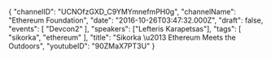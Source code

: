 {
    "channelID": "UCNOfzGXD_C9YMYmnefmPH0g",
    "channelName": "Ethereum Foundation",
    "date": "2016-10-26T03:47:32.000Z",
    "draft": false,
    "events": [
        "Devcon2"
    ],
    "speakers": ["Lefteris Karapetsas"],
    "tags": [
        "sikorka",
        "ethereum"
    ],
    "title": "Sikorka \u2013 Ethereum Meets the Outdoors",
    "youtubeID": "90ZMaX7PT3U"
}
